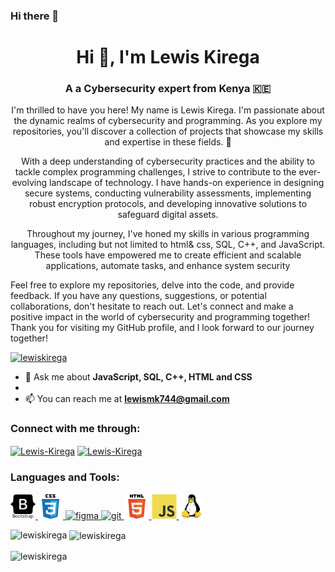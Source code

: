 ### Hi there 👋

<h1 align="center">Hi 👋, I'm Lewis Kirega</h1>
<h3 align="center">A a Cybersecurity expert from Kenya 🇰🇪</h3>

<p align="center">
  I'm thrilled to have you here! My name is Lewis Kirega. I'm passionate about the dynamic realms of cybersecurity and programming. As you explore my repositories, you'll discover a collection of projects that showcase my skills and expertise in these fields. 🏁
  <p align="center">With a deep understanding of cybersecurity practices and the ability to tackle complex programming challenges, I strive to contribute to the ever-evolving landscape of technology. I have hands-on experience in designing secure systems, conducting vulnerability assessments, implementing robust encryption protocols, and developing innovative solutions to safeguard digital assets.</p>
  <p align="center">Throughout my journey, I've honed my skills in various programming languages, including but not limited to html& css, SQL, C++, and JavaScript. These tools have empowered me to create efficient and scalable applications, automate tasks, and enhance system security </p>
  <p>Feel free to explore my repositories, delve into the code, and provide feedback. If you have any questions, suggestions, or potential collaborations, don't hesitate to reach out. Let's connect and make a positive impact in the world of cybersecurity and programming together! Thank you for visiting my GitHub profile, and I look forward to our journey together!</p>
</p>

<p align="left"> <a href="https://twitter.com/Mk_cyberninja" target="blank"><img src="https://img.shields.io/twitter/follow/Mk_cyberninja?logo=twitter&style=for-the-badge" alt="lewiskirega" /></a> </p>

- 💬 Ask me about **JavaScript, SQL, C++, HTML and CSS**
- 
- 📫 You can reach me at **lewismk744@gmail.com**

<h3 align="left">Connect with me through:</h3>
<p align="left">
<a href="https://twitter.com/Mk_cyberninja" target="blank"><img align="center" src="https://raw.githubusercontent.com/rahuldkjain/github-profile-readme-generator/master/src/images/icons/Social/twitter.svg" alt="Lewis-Kirega" height="30" width="40" /></a>
<a href="" target="blank"><img align="center" src="https://raw.githubusercontent.com/rahuldkjain/github-profile-readme-generator/master/src/images/icons/Social/linked-in-alt.svg" alt="Lewis-Kirega" height="30" width="40" /></a>
</p>

<h3 align="left">Languages and Tools:</h3>
<p align="left"> <a href="https://getbootstrap.com" target="_blank" rel="noreferrer"> <img src="https://raw.githubusercontent.com/devicons/devicon/master/icons/bootstrap/bootstrap-plain-wordmark.svg" alt="bootstrap" width="40" height="40"/> </a> <a href="https://www.w3schools.com/css/" target="_blank" rel="noreferrer"> <img src="https://raw.githubusercontent.com/devicons/devicon/master/icons/css3/css3-original-wordmark.svg" alt="css3" width="40" height="40"/> </a> <a href="https://www.figma.com/" target="_blank" rel="noreferrer"> <img src="https://www.vectorlogo.zone/logos/figma/figma-icon.svg" alt="figma" width="40" height="40"/> </a> <a href="https://git-scm.com/" target="_blank" rel="noreferrer"> <img src="https://www.vectorlogo.zone/logos/git-scm/git-scm-icon.svg" alt="git" width="40" height="40"/> </a> <a href="https://www.w3.org/html/" target="_blank" rel="noreferrer"> <img src="https://raw.githubusercontent.com/devicons/devicon/master/icons/html5/html5-original-wordmark.svg" alt="html5" width="40" height="40"/> </a>  <a href="https://developer.mozilla.org/en-US/docs/Web/JavaScript" target="_blank" rel="noreferrer"> <img src="https://raw.githubusercontent.com/devicons/devicon/master/icons/javascript/javascript-original.svg" alt="javascript" width="40" height="40"/> </a> <a href="https://www.linux.org/" target="_blank" rel="noreferrer"> <img src="https://raw.githubusercontent.com/devicons/devicon/master/icons/linux/linux-original.svg" alt="linux" width="40" height="40"/> </a>  </p>

<p><img align="left" src="https://github-readme-stats.vercel.app/api/top-langs?username=lewiskirega&show_icons=true&locale=en&layout=compact" alt="lewiskirega" /></p>

<p>&nbsp;<img align="center" src="https://github-readme-stats.vercel.app/api?username=lewiskirega&show_icons=true&locale=en" alt="lewiskirega" /></p>

<p><img align="center" src="https://github-readme-streak-stats.herokuapp.com/?user=lewiskirega&" alt="lewiskirega" /></p>
